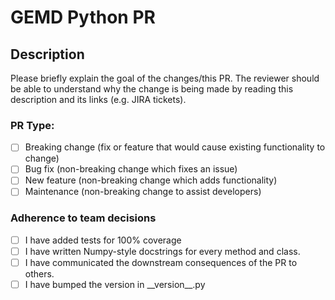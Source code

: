 # GEMD Python PR

## Description 
Please briefly explain the goal of the changes/this PR.
The reviewer should be able to understand why the change is being made by reading this description
and its links (e.g. JIRA tickets).

### PR Type:
- [ ] Breaking change (fix or feature that would cause existing functionality to change)
- [ ] Bug fix (non-breaking change which fixes an issue)
- [ ] New feature (non-breaking change which adds functionality)
- [ ] Maintenance (non-breaking change to assist developers)

### Adherence to team decisions
- [ ] I have added tests for 100% coverage
- [ ] I have written Numpy-style docstrings for every method and class.
- [ ] I have communicated the downstream consequences of the PR to others.
- [ ] I have bumped the version in __version\__.py
